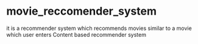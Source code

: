 # movie_reccomender_system
it is a recommender system which recommends movies similar to a movie which user enters
Content based recommender system
